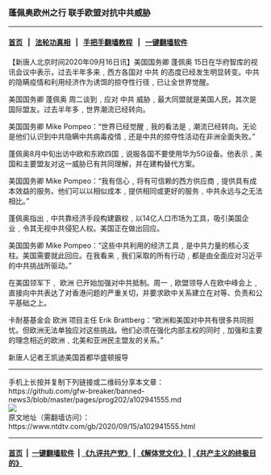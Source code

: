 ### 蓬佩奥欧州之行 联手欧盟对抗中共威胁
------------------------

#### [首页](https://github.com/gfw-breaker/banned-news3/blob/master/README.md) &nbsp;&nbsp;|&nbsp;&nbsp; [法轮功真相](https://github.com/begood0513/basic/blob/master/README.md)  &nbsp;&nbsp;|&nbsp;&nbsp; [手把手翻墙教程](https://github.com/gfw-breaker/guides/wiki)  &nbsp;&nbsp;|&nbsp;&nbsp; [一键翻墙软件](https://github.com/gfw-breaker/nogfw/blob/master/README.md)  



<div><div class="post_content" itemprop="articleBody">
 <p>
  【新唐人北京时间2020年09月16日讯】美国国务卿
  <ok href="https://www.ntdtv.com/gb/蓬佩奥.htm">
   蓬佩奥
  </ok>
  15日在华府智库的视讯会议中表示，过去半年多来﹐西方各国对
  <ok href="https://www.ntdtv.com/gb/中共.htm">
   中共
  </ok>
  的态度已经发生明显转变。中共的隐瞒疫情和利用经济作为诱饵的掠夺性行径﹐已让全世界觉醒。
 </p>
 <p>
  美国国务卿
  <ok href="https://www.ntdtv.com/gb/蓬佩奥.htm">
   蓬佩奥
  </ok>
  周二谈到﹐应对
  <ok href="https://www.ntdtv.com/gb/中共.htm">
   中共
  </ok>
  威胁﹐最大同盟就是美国人民，其次是国际盟友。过去半年多﹐世界潮流已经转向。
 </p>
 <p>
  美国国务卿 Mike Pompeo：“世界已经觉醒﹐我的看法是﹐潮流已经转向。无论是他们认识到中共隐瞒中共病毒疫情﹐还是中共的掠夺性活动在非洲全面失败。”
 </p>
 <p>
  蓬佩奥8月中旬出访中欧和东欧四国﹐说服各国不要使用华为5G设备。他表示﹐美国和主要盟友对这一威胁已有共同理解，并在建构替代方案。
 </p>
 <p>
  美国国务卿 Mike Pompeo：“我有信心﹐将有可信赖的西方供应商﹐提供具有成本效益的服务。他们可以以相似成本﹐提供相同或更好的服务﹐中共永远与之无法相比。”
 </p>
 <p>
  蓬佩奥指出﹐中共靠经济手段构建霸权﹐以14亿人口市场为工具，吸引美国企业﹐令其无视中共侵犯人权。美国正在做出回应。
 </p>
 <p>
  美国国务卿 Mike Pompeo：“这些中共利用的经济工具﹐是中共力量的核心支柱。美国需要就此回应。在我看来﹐我们采取的所有行动﹐都是由全面应对习近平的中共挑战所驱动。”
 </p>
 <p>
  在美国领军下﹐
  <ok href="https://www.ntdtv.com/gb/欧洲.htm">
   欧洲
  </ok>
  已开始加强对中共抵制。周一﹐欧盟领导人在欧中峰会上﹐直接向中共表达了对香港问题的严重关切，并要求欧中关系建立在对等、负责和公平基础之上。
 </p>
 <p>
  卡耐基基金会
  <ok href="https://www.ntdtv.com/gb/欧洲.htm">
   欧洲
  </ok>
  项目主任 Erik Brattberg：“欧洲和美国对中共有很多共同担忧。但欧洲无法单独应对这些挑战。他们必须在强化内部主权的同时﹐加强和主要的理念相近的欧洲﹑北美和亚洲民主盟友的关系。”
 </p>
 <p>
  新唐人记者王凯迪美国首都华盛顿报导
 </p>
 <div class="single_ad">
 </div>
</div>
</div>
<hr/>
手机上长按并复制下列链接或二维码分享本文章：<br/>
https://github.com/gfw-breaker/banned-news3/blob/master/pages/prog202/a102941555.md <br/>
<a href='https://github.com/gfw-breaker/banned-news3/blob/master/pages/prog202/a102941555.md'><img src='https://github.com/gfw-breaker/banned-news3/blob/master/pages/prog202/a102941555.md.png'/></a> <br/>
原文地址（需翻墙访问）：https://www.ntdtv.com/gb/2020/09/15/a102941555.html


------------------------
#### [首页](https://github.com/gfw-breaker/banned-news3/blob/master/README.md) &nbsp;|&nbsp; [一键翻墙软件](https://github.com/gfw-breaker/nogfw/blob/master/README.md) &nbsp;| [《九评共产党》](https://github.com/gfw-breaker/9ping.md/blob/master/README.md#九评之一评共产党是什么) | [《解体党文化》](https://github.com/gfw-breaker/jtdwh.md/blob/master/README.md) | [《共产主义的终极目的》](https://github.com/gfw-breaker/gczydzjmd.md/blob/master/README.md)


<img src='http://gfw-breaker.win/banned-news3/pages/prog202/a102941555.md' width='0px' height='0px'/>